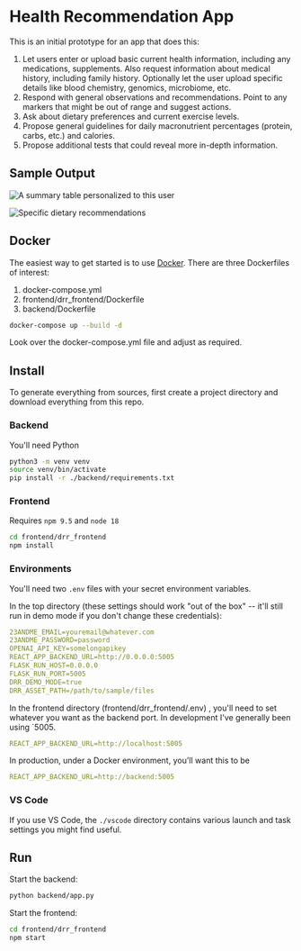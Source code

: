 # Health Recommendation App

This is an initial prototype for an app that does this:

1. Let users enter or upload basic current health information, including any medications, supplements.  Also request information about medical history, including family history. Optionally let the user upload specific details like blood chemistry, genomics, microbiome, etc. 
3. Respond with general observations and recommendations. Point to any markers that might be out of range and suggest actions.
4. Ask about dietary preferences and current exercise levels. 
5. Propose general guidelines for daily macronutrient percentages (protein, carbs, etc.) and calories.
6. Propose additional tests that could reveal more in-depth information.

## Sample Output

![A summary table personalized to this user](docs/images/patient_summary_genomics.jpg)

![Specific dietary recommendations](docs/images/diet_recommendations_avoid.jpg)

## Docker

The easiest way to get started is to use [Docker](https://hub.docker.com/repositories/personalscience).  There are three Dockerfiles of interest:

1. docker-compose.yml
2. frontend/drr_frontend/Dockerfile
3. backend/Dockerfile



```sh
docker-compose up --build -d
```
Look over the docker-compose.yml file and adjust as required.


## Install

To generate everything from sources, first create a project directory and download everything from this repo.


### Backend

You'll need Python

```sh
python3 -m venv venv
source venv/bin/activate
pip install -r ./backend/requirements.txt
```


### Frontend

Requires `npm 9.5` and `node 18`

```sh
cd frontend/drr_frontend
npm install
```

### Environments

You'll need two `.env` files with your secret environment variables.

In the top directory (these settings should work "out of the box" -- it'll still run in demo mode if you don't change these credentials):
```yml
23ANDME_EMAIL=youremail@whatever.com
23ANDME_PASSWORD=password
OPENAI_API_KEY=somelongapikey
REACT_APP_BACKEND_URL=http://0.0.0.0:5005
FLASK_RUN_HOST=0.0.0.0
FLASK_RUN_PORT=5005
DRR_DEMO_MODE=true
DRR_ASSET_PATH=/path/to/sample/files

```

In the frontend directory (frontend/drr_frontend/.env) , you'll need to set whatever you want as the backend port. In development I've generally been using `5005.

```yml
REACT_APP_BACKEND_URL=http://localhost:5005
```

In production, under a Docker environment, you'll want this to be
```yml
REACT_APP_BACKEND_URL=http://backend:5005
```

### VS Code

If you use VS Code, the `./vscode` directory contains various launch and task settings you might find useful.


## Run

Start the backend:

```sh
python backend/app.py
```

Start the frontend:

```sh
cd frontend/drr_frontend
npm start
```


